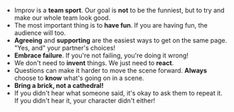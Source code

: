 * Improv is a **team sport**. Our goal is **not** to be the funniest, but to try and make our whole team look good.
* The most important thing is to **have fun**. If you are having fun, the audience will too.
* **Agreeing** and **supporting** are the easiest ways to get on the same page. "Yes, and" your partner's choices!
* **Embrace failure**. If you're not failing, you're doing it wrong!
* We don't need to **invent** things. We just need to **react**.
* Questions can make it harder to move the scene forward. **Always** choose to **know** what's going on in a scene.
* **Bring a brick, not a cathedral!**
* If you didn't hear what someone said, it's okay to ask them to repeat it. If you didn't hear it, your character didn't either!